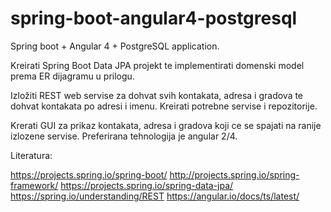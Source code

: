 # spring-boot-angular4-postgresql
Spring boot + Angular 4 + PostgreSQL application.

Kreirati Spring Boot Data JPA projekt te implementirati domenski model prema ER dijagramu u prilogu.

Izložiti REST web servise za dohvat svih kontakata, adresa i gradova te dohvat kontakata po adresi i imenu. Kreirati potrebne servise i repozitorije.

Krerati GUI za prikaz kontakata, adresa i gradova koji ce se spajati na ranije izlozene servise. Preferirana tehnologija je angular 2/4.

Literatura:

https://projects.spring.io/spring-boot/
http://projects.spring.io/spring-framework/
https://projects.spring.io/spring-data-jpa/
https://spring.io/understanding/REST
https://angular.io/docs/ts/latest/
